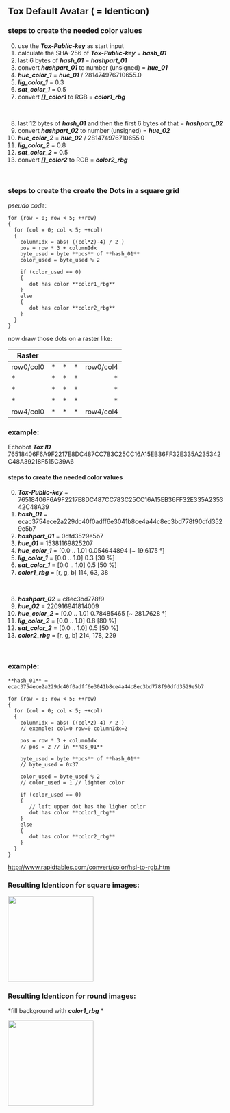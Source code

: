 ## Tox Default Avatar ( = Identicon)


### steps to create the needed color values

0) use the ***Tox-Public-key*** as start input
1) calculate the SHA-256 of ***Tox-Public-key*** = ***hash_01***
2) last 6 bytes of ***hash_01*** = ***hashpart_01***
3) convert ***hashpart_01*** to number (unsigned) = ***hue_01***
4) ***hue_color_1*** = ***hue_01*** / 281474976710655.0
5) ***lig_color_1*** = 0.3
6) ***sat_color_1*** = 0.5
7) convert ***[]_color1*** to RGB = ***color1_rbg***
<br>

8) last 12 bytes of ***hash_01*** and then the first 6 bytes of that = ***hashpart_02***
9) convert ***hashpart_02*** to number (unsigned) = ***hue_02***
10) ***hue_color_2*** = ***hue_02*** / 281474976710655.0
11) ***lig_color_2*** = 0.8
12) ***sat_color_2*** = 0.5
13) convert ***[]_color2*** to RGB = ***color2_rbg***
<br>

### steps to create the create the Dots in a square grid

*pseudo code*:

```
for (row = 0; row < 5; ++row)
{
  for (col = 0; col < 5; ++col)
  {
    columnIdx = abs( ((col*2)-4) / 2 )
    pos = row * 3 + columnIdx
    byte_used = byte **pos** of **hash_01**
    color_used = byte_used % 2

    if (color_used == 0)
    {
       dot has color **color1_rbg**
    }
    else
    {
       dot has color **color2_rbg**
    }
  }
}
```

now draw those dots on a raster like:

|  **Raster**  |            |     | ||
| ----------- | ----------:| ---:|---:|---:|
| row0/col0  | * | * | * | row0/col4 |
| * | * | * | * | * |
| * | * | * | * | * |
| * | * | * | * | * |
| row4/col0 | * | * | * | row4/col4 |



### example:

Echobot ***Tox ID*** 76518406F6A9F2217E8DC487CC783C25CC16A15EB36FF32E335A235342C48A39218F515C39A6

#### steps to create the needed color values

0) ***Tox-Public-key*** = 76518406F6A9F2217E8DC487CC783C25CC16A15EB36FF32E335A235342C48A39
1) ***hash_01*** = ecac3754ece2a229dc40f0adff6e3041b8ce4a44c8ec3bd778f90dfd3529e5b7
2) ***hashpart_01*** = 0dfd3529e5b7
3) ***hue_01*** = 15381169825207
3) ***hue_color_1*** = [0.0 .. 1.0] 0.054644894 [~ 19.6175 °]
5) ***lig_color_1*** = [0.0 .. 1.0] 0.3 [30 %]
6) ***sat_color_1*** = [0.0 .. 1.0] 0.5 [50 %]
7) ***color1_rbg*** = [r, g, b] 114, 63, 38
<br>

8) ***hashpart_02*** = c8ec3bd778f9
9) ***hue_02*** = 220916941814009
10) ***hue_color_2*** = [0.0 .. 1.0] 0.78485465 [~ 281.7628 °]
11) ***lig_color_2*** = [0.0 .. 1.0] 0.8 [80 %]
12) ***sat_color_2*** = [0.0 .. 1.0] 0.5 [50 %]
13) ***color2_rbg*** = [r, g, b] 214, 178, 229
<br>

### example:

```
**hash_01** = ecac3754ece2a229dc40f0adff6e3041b8ce4a44c8ec3bd778f90dfd3529e5b7

for (row = 0; row < 5; ++row)
{
  for (col = 0; col < 5; ++col)
  {
    columnIdx = abs( ((col*2)-4) / 2 )
    // example: col=0 row=0 columnIdx=2

    pos = row * 3 + columnIdx
    // pos = 2 // in **has_01**

    byte_used = byte **pos** of **hash_01**
    // byte_used = 0x37

    color_used = byte_used % 2
    // color_used = 1 // lighter color

    if (color_used == 0)
    {
       // left upper dot has the ligher color
       dot has color **color1_rbg**
    }
    else
    {
       dot has color **color2_rbg**
    }
  }
}
```




http://www.rapidtables.com/convert/color/hsl-to-rgb.htm

### Resulting Identicon for square images:

<img src="https://github.com/zoff99/ToxAndroidRefImpl/blob/zoff99/Identicon_spec_dra/echobot_identicon_sqaure.png" width="200">

### Resulting Identicon for round images:
*fill background with ***color1_rbg*** *

<img src="https://github.com/zoff99/ToxAndroidRefImpl/blob/zoff99/Identicon_spec_dra/echobot_identicon_round.png" width="200">
